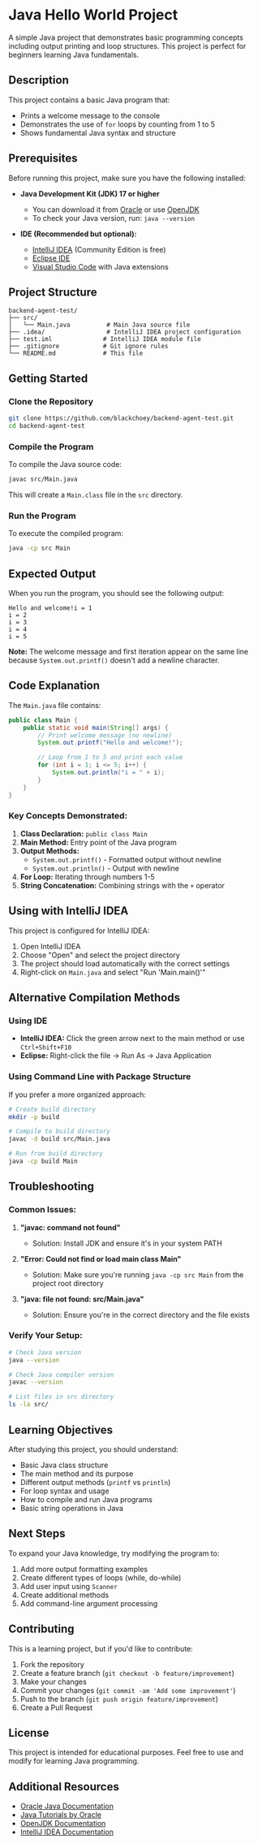# Java Hello World Project

A simple Java project that demonstrates basic programming concepts including output printing and loop structures. This project is perfect for beginners learning Java fundamentals.

## Description

This project contains a basic Java program that:
- Prints a welcome message to the console
- Demonstrates the use of `for` loops by counting from 1 to 5
- Shows fundamental Java syntax and structure

## Prerequisites

Before running this project, make sure you have the following installed:

- **Java Development Kit (JDK) 17 or higher**
  - You can download it from [Oracle](https://www.oracle.com/java/technologies/downloads/) or use [OpenJDK](https://openjdk.org/)
  - To check your Java version, run: `java --version`

- **IDE (Recommended but optional):**
  - [IntelliJ IDEA](https://www.jetbrains.com/idea/) (Community Edition is free)
  - [Eclipse IDE](https://www.eclipse.org/ide/)
  - [Visual Studio Code](https://code.visualstudio.com/) with Java extensions

## Project Structure

```
backend-agent-test/
├── src/
│   └── Main.java          # Main Java source file
├── .idea/                 # IntelliJ IDEA project configuration
├── test.iml              # IntelliJ IDEA module file
├── .gitignore            # Git ignore rules
└── README.md             # This file
```

## Getting Started

### Clone the Repository

```bash
git clone https://github.com/blackchoey/backend-agent-test.git
cd backend-agent-test
```

### Compile the Program

To compile the Java source code:

```bash
javac src/Main.java
```

This will create a `Main.class` file in the `src` directory.

### Run the Program

To execute the compiled program:

```bash
java -cp src Main
```

## Expected Output

When you run the program, you should see the following output:

```
Hello and welcome!i = 1
i = 2
i = 3
i = 4
i = 5
```

**Note:** The welcome message and first iteration appear on the same line because `System.out.printf()` doesn't add a newline character.

## Code Explanation

The `Main.java` file contains:

```java
public class Main {
    public static void main(String[] args) {
        // Print welcome message (no newline)
        System.out.printf("Hello and welcome!");

        // Loop from 1 to 5 and print each value
        for (int i = 1; i <= 5; i++) {
            System.out.println("i = " + i);
        }
    }
}
```

### Key Concepts Demonstrated:

1. **Class Declaration:** `public class Main`
2. **Main Method:** Entry point of the Java program
3. **Output Methods:** 
   - `System.out.printf()` - Formatted output without newline
   - `System.out.println()` - Output with newline
4. **For Loop:** Iterating through numbers 1-5
5. **String Concatenation:** Combining strings with the `+` operator

## Using with IntelliJ IDEA

This project is configured for IntelliJ IDEA:

1. Open IntelliJ IDEA
2. Choose "Open" and select the project directory
3. The project should load automatically with the correct settings
4. Right-click on `Main.java` and select "Run 'Main.main()'"

## Alternative Compilation Methods

### Using IDE
- **IntelliJ IDEA:** Click the green arrow next to the main method or use `Ctrl+Shift+F10`
- **Eclipse:** Right-click the file → Run As → Java Application

### Using Command Line with Package Structure
If you prefer a more organized approach:

```bash
# Create build directory
mkdir -p build

# Compile to build directory
javac -d build src/Main.java

# Run from build directory
java -cp build Main
```

## Troubleshooting

### Common Issues:

1. **"javac: command not found"**
   - Solution: Install JDK and ensure it's in your system PATH

2. **"Error: Could not find or load main class Main"**
   - Solution: Make sure you're running `java -cp src Main` from the project root directory

3. **"java: file not found: src/Main.java"**
   - Solution: Ensure you're in the correct directory and the file exists

### Verify Your Setup:

```bash
# Check Java version
java --version

# Check Java compiler version  
javac --version

# List files in src directory
ls -la src/
```

## Learning Objectives

After studying this project, you should understand:

- Basic Java class structure
- The main method and its purpose
- Different output methods (`printf` vs `println`)
- For loop syntax and usage
- How to compile and run Java programs
- Basic string operations in Java

## Next Steps

To expand your Java knowledge, try modifying the program to:

1. Add more output formatting examples
2. Create different types of loops (while, do-while)
3. Add user input using `Scanner`
4. Create additional methods
5. Add command-line argument processing

## Contributing

This is a learning project, but if you'd like to contribute:

1. Fork the repository
2. Create a feature branch (`git checkout -b feature/improvement`)
3. Make your changes
4. Commit your changes (`git commit -am 'Add some improvement'`)
5. Push to the branch (`git push origin feature/improvement`)
6. Create a Pull Request

## License

This project is intended for educational purposes. Feel free to use and modify for learning Java programming.

## Additional Resources

- [Oracle Java Documentation](https://docs.oracle.com/en/java/)
- [Java Tutorials by Oracle](https://docs.oracle.com/javase/tutorial/)
- [OpenJDK Documentation](https://openjdk.org/guide/)
- [IntelliJ IDEA Documentation](https://www.jetbrains.com/help/idea/)